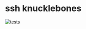 # ssh knucklebones

[![tests](https://github.com/arf1e/ssh-knucklebones/actions/workflows/node.js.yml/badge.svg)](https://github.com/arf1e/ssh-knucklebones/actions/workflows/node.js.yml)
